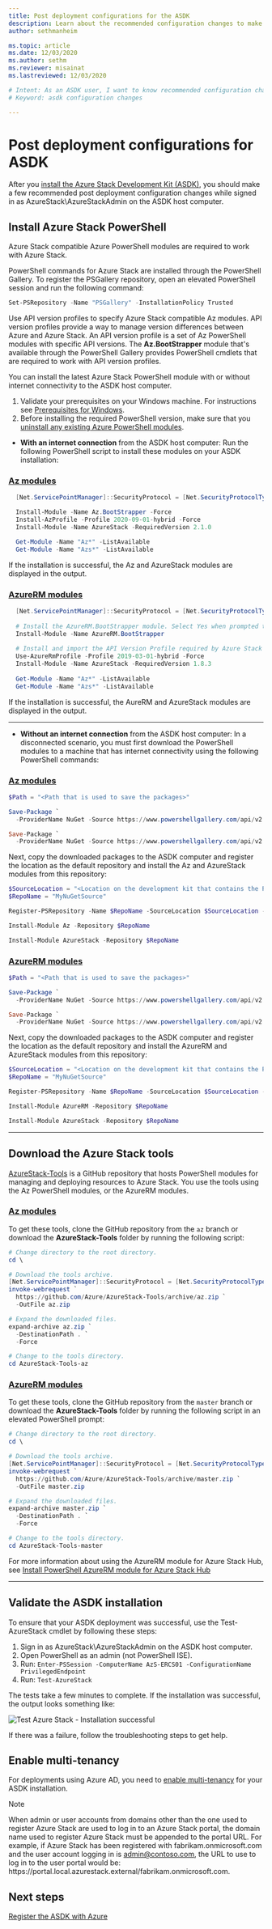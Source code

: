 ```yaml
---
title: Post deployment configurations for the ASDK 
description: Learn about the recommended configuration changes to make after installing the Azure Stack Development Kit (ASDK).
author: sethmanheim

ms.topic: article
ms.date: 12/03/2020
ms.author: sethm
ms.reviewer: misainat
ms.lastreviewed: 12/03/2020

# Intent: As an ASDK user, I want to know recommended configuration changes after I deploy the ASDK.
# Keyword: asdk configuration changes

---
```



# Post deployment configurations for ASDK

After you [install the Azure Stack Development Kit (ASDK)](asdk-install.md), you should make a few recommended post deployment configuration changes while signed in as AzureStack\AzureStackAdmin on the ASDK host computer.

## Install Azure Stack PowerShell

Azure Stack compatible Azure PowerShell modules are required to work with Azure Stack.

PowerShell commands for Azure Stack are installed through the PowerShell Gallery. To register the PSGallery repository, open an elevated PowerShell session and run the following command:

``` Powershell
Set-PSRepository -Name "PSGallery" -InstallationPolicy Trusted
```

Use API version profiles to specify Azure Stack compatible Az modules.  API version profiles provide a way to manage version differences between Azure and Azure Stack. An API version profile is a set of Az PowerShell modules with specific API versions. The **Az.BootStrapper** module that's available through the PowerShell Gallery provides PowerShell cmdlets that are required to work with API version profiles.

You can install the latest Azure Stack PowerShell module with or without internet connectivity to the ASDK host computer.

1.  Validate your prerequisites on your Windows machine. For instructions see [Prerequisites for Windows](../operator/powershell-install-az-module.md#prerequisites-for-windows).
2. Before installing the required PowerShell version, make sure that you [uninstall any existing Azure PowerShell modules](../operator/powershell-install-az-module.md#3-uninstall-existing-versions-of-the-azure-stack-hub-powershell-modules). 

- **With an internet connection** from the ASDK host computer: Run the following PowerShell script to install these modules on your ASDK installation:

### [Az modules](#tab/az1)

  ```powershell  
    [Net.ServicePointManager]::SecurityProtocol = [Net.SecurityProtocolType]::Tls12

    Install-Module -Name Az.BootStrapper -Force
    Install-AzProfile -Profile 2020-09-01-hybrid -Force
    Install-Module -Name AzureStack -RequiredVersion 2.1.0

    Get-Module -Name "Az*" -ListAvailable
    Get-Module -Name "Azs*" -ListAvailable
  ```

If the installation is successful, the Az and AzureStack modules are displayed in the output.

### [AzureRM modules](#tab/azurerm1)

  ```powershell  
    [Net.ServicePointManager]::SecurityProtocol = [Net.SecurityProtocolType]::Tls12
    
    # Install the AzureRM.BootStrapper module. Select Yes when prompted to install NuGet
    Install-Module -Name AzureRM.BootStrapper
    
    # Install and import the API Version Profile required by Azure Stack Hub into the current PowerShell session.
    Use-AzureRmProfile -Profile 2019-03-01-hybrid -Force
    Install-Module -Name AzureStack -RequiredVersion 1.8.3
    
    Get-Module -Name "Az*" -ListAvailable
    Get-Module -Name "Azs*" -ListAvailable
  ```

If the installation is successful, the AureRM and AzureStack modules are displayed in the output.

---

- **Without an internet connection** from the ASDK host computer: In a disconnected scenario, you must first download the PowerShell modules to a machine that has internet connectivity using the following PowerShell commands:

### [Az modules](#tab/az2)

  ```powershell
  $Path = "<Path that is used to save the packages>"

  Save-Package `
    -ProviderName NuGet -Source https://www.powershellgallery.com/api/v2 -Name Az -Path $Path -Force -RequiredVersion 1.10.0
  
  Save-Package `
    -ProviderName NuGet -Source https://www.powershellgallery.com/api/v2 -Name AzureStack -Path $Path -Force -RequiredVersion 2.1.0
  ```

  Next, copy the downloaded packages to the ASDK computer and register the location as the default repository and install the Az and AzureStack modules from this repository:

  ```powershell  
  $SourceLocation = "<Location on the development kit that contains the PowerShell packages>"
  $RepoName = "MyNuGetSource"

  Register-PSRepository -Name $RepoName -SourceLocation $SourceLocation -InstallationPolicy Trusted

  Install-Module Az -Repository $RepoName

  Install-Module AzureStack -Repository $RepoName
  ```

### [AzureRM modules](#tab/azurerm2)

  ```powershell
  $Path = "<Path that is used to save the packages>"

  Save-Package `
    -ProviderName NuGet -Source https://www.powershellgallery.com/api/v2 -Name AzureRM -Path $Path -Force -RequiredVersion 1.8.3
  
  Save-Package `
    -ProviderName NuGet -Source https://www.powershellgallery.com/api/v2 -Name AzureStack -Path $Path -Force -RequiredVersion 2.0.2-preview
  ```

  Next, copy the downloaded packages to the ASDK computer and register the location as the default repository and install the AzureRM and AzureStack modules from this repository:

  ```powershell  
  $SourceLocation = "<Location on the development kit that contains the PowerShell packages>"
  $RepoName = "MyNuGetSource"

  Register-PSRepository -Name $RepoName -SourceLocation $SourceLocation -InstallationPolicy Trusted

  Install-Module AzureRM -Repository $RepoName

  Install-Module AzureStack -Repository $RepoName
  ```

---

## Download the Azure Stack tools

[AzureStack-Tools](https://github.com/Azure/AzureStack-Tools) is a GitHub repository that hosts PowerShell modules for managing and deploying resources to Azure Stack. You use the tools using the Az PowerShell modules, or the AzureRM modules.

### [Az modules](#tab/az3)

To get these tools, clone the GitHub repository from the `az` branch or download the **AzureStack-Tools** folder by running the following script:

```powershell
# Change directory to the root directory.
cd \

# Download the tools archive.
[Net.ServicePointManager]::SecurityProtocol = [Net.SecurityProtocolType]::Tls12 
invoke-webrequest `
  https://github.com/Azure/AzureStack-Tools/archive/az.zip `
  -OutFile az.zip

# Expand the downloaded files.
expand-archive az.zip `
  -DestinationPath . `
  -Force

# Change to the tools directory.
cd AzureStack-Tools-az

```
### [AzureRM modules](#tab/azurerm3)

To get these tools, clone the GitHub repository from the `master` branch or download the **AzureStack-Tools** folder by running the following script in an elevated PowerShell prompt:

```powershell
# Change directory to the root directory.
cd \

# Download the tools archive.
[Net.ServicePointManager]::SecurityProtocol = [Net.SecurityProtocolType]::Tls12
invoke-webrequest `
  https://github.com/Azure/AzureStack-Tools/archive/master.zip `
  -OutFile master.zip

# Expand the downloaded files.
expand-archive master.zip `
  -DestinationPath . `
  -Force

# Change to the tools directory.
cd AzureStack-Tools-master

```
For more information about using the AzureRM module for Azure Stack Hub, see [Install PowerShell AzureRM module for Azure Stack Hub](../operator/azure-stack-powershell-install.md)

---

## Validate the ASDK installation

To ensure that your ASDK deployment was successful, use the Test-AzureStack cmdlet by following these steps:

1. Sign in as AzureStack\AzureStackAdmin on the ASDK host computer.
2. Open PowerShell as an admin (not PowerShell ISE).
3. Run: `Enter-PSSession -ComputerName AzS-ERCS01 -ConfigurationName PrivilegedEndpoint`
4. Run: `Test-AzureStack`

The tests take a few minutes to complete. If the installation was successful, the output looks something like:

![Test Azure Stack - Installation successful](media/asdk-post-deploy/test-azurestack.png)

If there was a failure, follow the troubleshooting steps to get help.

## Enable multi-tenancy

For deployments using Azure AD, you need to [enable multi-tenancy](../operator/enable-multitenancy.md) for your ASDK installation.

> [!NOTE]
> When admin or user accounts from domains other than the one used to register Azure Stack are used to log in to an Azure Stack portal, the domain name used to register Azure Stack must be appended to the portal URL. For example, if Azure Stack has been registered with fabrikam.onmicrosoft.com and the user account logging in is admin@contoso.com, the URL to use to log in to the user portal would be: https\://portal.local.azurestack.external/fabrikam.onmicrosoft.com.

## Next steps

[Register the ASDK with Azure](asdk-register.md)
